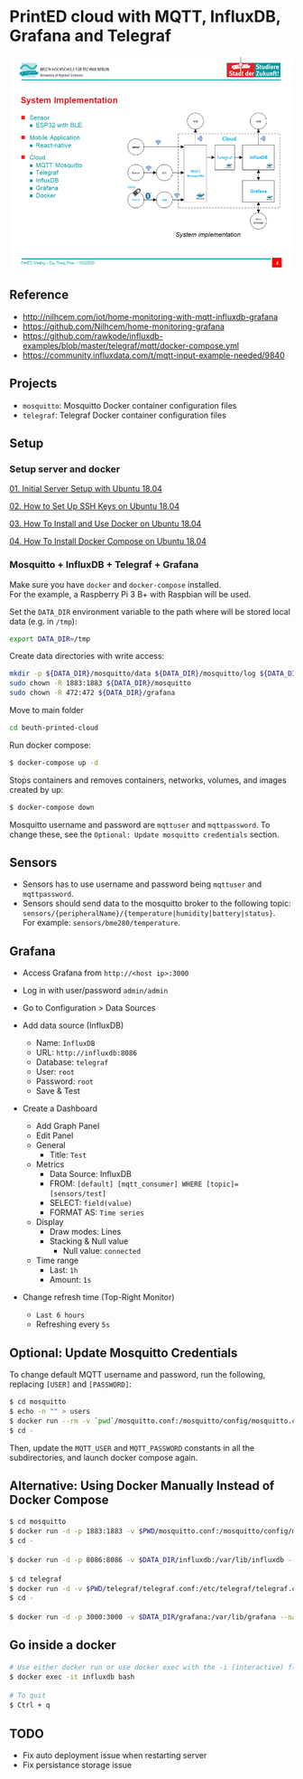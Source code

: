 # PrintED cloud with MQTT, InfluxDB, Grafana and Telegraf

![achitecture](/img/architecture.png "System Achitecture")

## Reference

- http://nilhcem.com/iot/home-monitoring-with-mqtt-influxdb-grafana
- https://github.com/Nilhcem/home-monitoring-grafana
- https://github.com/rawkode/influxdb-examples/blob/master/telegraf/mqtt/docker-compose.yml
- https://community.influxdata.com/t/mqtt-input-example-needed/9840

## Projects

- `mosquitto`: Mosquitto Docker container configuration files
- `telegraf`: Telegraf Docker container configuration files

## Setup

### Setup server and docker

[01. Initial Server Setup with Ubuntu 18.04](https://www.digitalocean.com/community/tutorials/initial-server-setup-with-ubuntu-18-04)

[02. How to Set Up SSH Keys on Ubuntu 18.04](https://www.digitalocean.com/community/tutorials/how-to-set-up-ssh-keys-on-ubuntu-1804)

[03. How To Install and Use Docker on Ubuntu 18.04](https://www.digitalocean.com/community/tutorials/how-to-install-and-use-docker-on-ubuntu-18-04)

[04. How To Install Docker Compose on Ubuntu 18.04](https://www.digitalocean.com/community/tutorials/how-to-install-docker-compose-on-ubuntu-18-04)

### Mosquitto + InfluxDB + Telegraf + Grafana 

Make sure you have `docker` and `docker-compose` installed.  
For the example, a Raspberry Pi 3 B+ with Raspbian will be used.

Set the `DATA_DIR` environment variable to the path where will be stored local data (e.g. in `/tmp`):

```sh
export DATA_DIR=/tmp
```

Create data directories with write access:

```sh
mkdir -p ${DATA_DIR}/mosquitto/data ${DATA_DIR}/mosquitto/log ${DATA_DIR}/influxdb ${DATA_DIR}/grafana
sudo chown -R 1883:1883 ${DATA_DIR}/mosquitto
sudo chown -R 472:472 ${DATA_DIR}/grafana
```

Move to main folder

```sh
cd beuth-printed-cloud
```

Run docker compose:

```sh
$ docker-compose up -d
```

Stops containers and removes containers, networks, volumes, and images created by up:

```sh
$ docker-compose down
```

Mosquitto username and password are `mqttuser` and `mqttpassword`.
To change these, see the `Optional: Update mosquitto credentials` section.

## Sensors

- Sensors has to use username and password being `mqttuser` and `mqttpassword`.
- Sensors should send data to the mosquitto broker to the following topic:  
`sensors/{peripheralName}/{temperature|humidity|battery|status}`.  
For example: `sensors/bme280/temperature`.

## Grafana

- Access Grafana from `http://<host ip>:3000`
- Log in with user/password `admin/admin`
- Go to Configuration > Data Sources
- Add data source (InfluxDB)
  - Name: `InfluxDB`
  - URL: `http://influxdb:8086`
  - Database: `telegraf`
  - User: `root`
  - Password: `root`
  - Save & Test
- Create a Dashboard
  - Add Graph Panel
  - Edit Panel
  - General
    - Title: `Test`
  - Metrics
    - Data Source: InfluxDB
    - FROM: `[default] [mqtt_consumer] WHERE [topic]=[sensors/test]`
    - SELECT: `field(value)`
    - FORMAT AS: `Time series`
  - Display
    - Draw modes: Lines
    - Stacking & Null value
      - Null value: `connected`
  - Time range
    - Last: `1h`
    - Amount: `1s`

- Change refresh time (Top-Right Monitor)
  - `Last 6 hours`
  - Refreshing every `5s`

## Optional: Update Mosquitto Credentials

To change default MQTT username and password, run the following, replacing `[USER]` and `[PASSWORD]`:

```sh
$ cd mosquitto
$ echo -n "" > users
$ docker run --rm -v `pwd`/mosquitto.conf:/mosquitto/config/mosquitto.conf -v `pwd`/users:/mosquitto/config/users eclipse-mosquitto:1.6 mosquitto_passwd -b /mosquitto/config/users [USER] [PASSWORD]
$ cd -
```

Then, update the `MQTT_USER` and `MQTT_PASSWORD` constants in all the subdirectories, and launch docker compose again.


## Alternative: Using Docker Manually Instead of Docker Compose

```sh
$ cd mosquitto
$ docker run -d -p 1883:1883 -v $PWD/mosquitto.conf:/mosquitto/config/mosquitto.conf -v $PWD/users:/mosquitto/config/users -v $DATA_DIR/mosquitto/data:/mosquitto/data -v $DATA_DIR/mosquitto/log:/mosquitto/log --name mosquitto eclipse-mosquitto:1.6
$ cd -

$ docker run -d -p 8086:8086 -v $DATA_DIR/influxdb:/var/lib/influxdb --name influxdb influxdb:1.7

$ cd telegraf
$ docker run -d -v $PWD/telegraf/telegraf.conf:/etc/telegraf/telegraf.conf --name telegraf telegraf:1.10
$ cd -

$ docker run -d -p 3000:3000 -v $DATA_DIR/grafana:/var/lib/grafana --name=grafana grafana/grafana:5.4.3
```

## Go inside a docker

```sh
# Use either docker run or use docker exec with the -i (interactive) flag to keep stdin open and -t to allocate a terminal
$ docker exec -it influxdb bash

# To quit
$ Ctrl + q
```

## TODO

- Fix auto deployment issue when restarting server
- Fix persistance storage issue